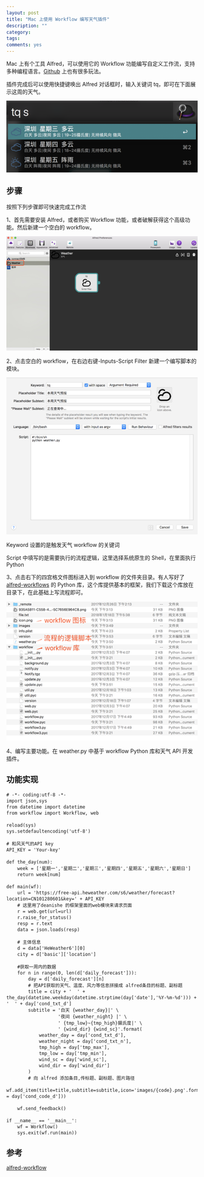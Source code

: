 ```yaml
---
layout: post
title: "Mac 上使用 Workflow 编写天气插件"
description: ""
category: 
tags:
comments: yes
---
```


Mac 上有个工具 Alfred，可以使用它的 Workflow 功能编写自定义工作流，支持多种编程语言。[Github](https://github.com/zenorocha/alfred-workflows) 上也有很多玩法。

插件完成后可以使用快捷键唤出 Alfred 对话框时，输入关键词 tq，即可在下面展示这周的天气。

![image](/assets/images/workflow-1.png)

## 步骤

按照下列步骤即可快速完成工作流

1、首先需要安装 Alfred，或者购买 Workflow 功能，或者破解获得这个高级功能。然后新建一个空白的 workflow。

![image](/assets/images/workflow-2.jpeg)

2、点击空白的 workflow，在右边右键-Inputs-Script Filter 新建一个编写脚本的模块。

![image](/assets/images/workflow-3.png)

Keyword 设置的是触发天气 workflow 的关键词

Script 中填写的是需要执行的流程逻辑，这里选择系统原生的 Shell，在里面执行 Python

3、点击右下的四宫格文件图标进入到 workflow 的文件夹目录。有人写好了 [alfred-workflows](https://github.com/zenorocha/alfred-workflows) 的 Python 库，这个库提供基本的框架，我们下载这个库放在目录下，在此基础上写流程即可。

![image](/assets/images/workflow-4.png)

4、编写主要功能。在 weather.py 中基于 workflow Python 库和天气 API 开发插件。

## 功能实现

```
# -*- coding:utf-8 -*-
import json,sys
from datetime import datetime
from workflow import Workflow, web

reload(sys)
sys.setdefaultencoding('utf-8')

# 和风天气的API key
API_KEY = 'Your-key'

def the_day(num):
    week = ['星期一','星期二','星期三','星期四','星期五','星期六','星期日']
    return week[num]

def main(wf):
    url = 'https://free-api.heweather.com/s6/weather/forecast?location=CN101280601&key=' + API_KEY
    # 这里用了deanishe 的框架里面的web模块来请求页面
    r = web.get(url=url)
    r.raise_for_status()
    resp = r.text
    data = json.loads(resp)

    # 主体信息
    d = data['HeWeather6'][0]
    city = d['basic']['location']

    #获取一周内的数据
    for n in range(0, len(d['daily_forecast'])):
        day = d['daily_forecast'][n]
        # 把API获取的天气、温度、风力等信息拼接成 alfred条目的标题、副标题
        title = city + '  ' + the_day(datetime.weekday(datetime.strptime(day['date'],'%Y-%m-%d'))) + '  ' + day['cond_txt_d']
        subtitle = '白天 {weather_day}|' \
                   '夜间 {weather_night} |' \
                   ' {tmp_low}~{tmp_high}摄氏度|' \
                   ' {wind_dir} {wind_sc}'.format(
            weather_day = day['cond_txt_d'],
            weather_night = day['cond_txt_n'],
            tmp_high = day['tmp_max'],
            tmp_low = day['tmp_min'],
            wind_sc = day['wind_sc'],
            wind_dir = day['wind_dir']
        )
        # 向 alfred 添加条目,传标题、副标题、图片路径
        wf.add_item(title=title,subtitle=subtitle,icon='images/{code}.png'.format(code = day['cond_code_d']))

    wf.send_feedback()

if __name__ == '__main__':
    wf = Workflow()
    sys.exit(wf.run(main))
```

## 参考

[alfred-workflow](http://www.deanishe.net/alfred-workflow/index.html)